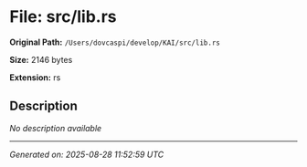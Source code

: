 # File: src/lib.rs

**Original Path:** `/Users/dovcaspi/develop/KAI/src/lib.rs`

**Size:** 2146 bytes

**Extension:** rs

## Description

*No description available*

---
*Generated on: 2025-08-28 11:52:59 UTC*
